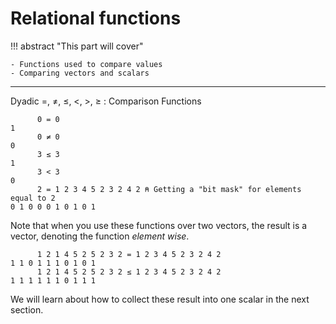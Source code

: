 # Relational functions

!!! abstract "This part will cover"

    - Functions used to compare values
    - Comparing vectors and scalars

---

Dyadic =, ≠, ≤, <, >, ≥ : Comparison Functions
```apl
      0 = 0
1
      0 ≠ 0
0
      3 ≤ 3
1
      3 < 3
0
      2 = 1 2 3 4 5 2 3 2 4 2 ⍝ Getting a "bit mask" for elements equal to 2
0 1 0 0 0 1 0 1 0 1
```

Note that when you use these functions over two vectors, the result is a vector, denoting the function *element wise*.

```apl
      1 2 1 4 5 2 5 2 3 2 = 1 2 3 4 5 2 3 2 4 2
1 1 0 1 1 1 0 1 0 1
      1 2 1 4 5 2 5 2 3 2 ≤ 1 2 3 4 5 2 3 2 4 2
1 1 1 1 1 1 0 1 1 1
```

We will learn about how to collect these result into one scalar in the next section.
